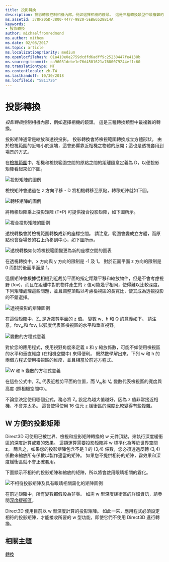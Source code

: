 ```yaml
---
title: 投影轉換
description: 投影轉換控制相機內部，例如選擇相機的鏡頭。 這是三種轉換類型中最複雜的轉換。
ms.assetid: 378F205D-3800-4477-9820-5EBE6528B14A
keywords:
- 投影轉換
author: michaelfromredmond
ms.author: mithom
ms.date: 02/08/2017
ms.topic: article
ms.localizationpriority: medium
ms.openlocfilehash: 01a410e0e2759dcdfd6adff9c25238447fe4138b
ms.sourcegitcommit: ca96031debe1e76d4501621a7680079244ef1c60
ms.translationtype: MT
ms.contentlocale: zh-TW
ms.lasthandoff: 10/30/2018
ms.locfileid: "5811726"
---
```

# <a name="projection-transform"></a>投影轉換


*投影轉換*控制相機內部，例如選擇相機的鏡頭。 這是三種轉換類型中最複雜的轉換。

投影矩陣通常是縮放和透視投影。 投影轉換會將檢視範圍轉換成立方體形狀。 由於檢視範圍的近端小於遠端，這會影響靠近相機之物體的展開；這也是透視套用到場景的方式。

在[檢視範圍](viewports-and-clipping.md)中，相機和檢視範圍空間的原點之間的距離隨意定義為 D，以便投影矩陣看起來如下圖。

![投影矩陣的圖例](images/projmat1.png)

檢視矩陣會透過在 z 方向平移 - D 將相機轉移至原點，轉移矩陣就如下圖。

![轉移矩陣的圖例](images/projmat2.png)

將轉移矩陣乘上投影矩陣 (T\*P) 可提供複合投影矩陣，如下圖所示。

![複合投影矩陣的圖例](images/projmat3.png)

透視轉換會將檢視範圍轉換成新的座標空間。 請注意，範圍會變成立方體，而原點也會從場景的右上角移到中心，如下圖所示。

![透視轉換如何將檢視範圍變更為新的座標空間的圖表](images/cuboid.png)

在透視轉換中，x 方向與 y 方向的限制是 -1 及 1。 對於正面平面 z 方向的限制是 0 而對於後面平面是 1。

這個矩陣會根據從相機到近裁剪平面的指定距離平移和縮放物件，但是不會考慮視野 (fov)，而且在距離中對於物件產生的 z 值可能幾乎相同，使得難以比較深度。 下列矩陣處理這些問題，並且調整頂點以考慮檢視區的長寬比，使其成為透視投影的不錯選擇。

![透視投影的矩陣圖例](images/prjmatx1.png)

在這個矩陣中，Zₙ 是近裁剪平面的 z 值。 變數 w、h 和 Q 的意義如下。 請注意，fov<sub>w</sub>和 fovₖ 以弧度代表區檢視區的水平和垂直視野。

![變數的方程式意義](images/prjmatx2.png)

對於您的應用程式，使用視野角度來定義 x 和 y 縮放係數，可能不如使用檢視區的水平和垂直維度 (在相機空間中) 來得便利。 既然數學解出來，下列 w 和 h 的兩個方程式使用檢視區的維度，並且相當於前述方程式。

![W 和 h 變數的方程式意義](images/prjmatx3.png)

在這些公式中，Zₙ 代表近裁剪平面的位置，而 V<sub>w</sub>和 Vₕ 變數代表檢視區的寬度與高度 (照相機空間中)。

不論您決定使用哪個公式，務必將 Zₙ 設定為越大值越好，因為 z 值非常接近相機，不會差太多。 這會使得使用 16 位元 z 緩衝區的深度比較變得有些複雜。

## <a name="span-idawfriendlyprojectionmatrixspanspan-idawfriendlyprojectionmatrixspanspan-idawfriendlyprojectionmatrixspana-w-friendly-projection-matrix"></a><span id="A_W_Friendly_Projection_Matrix"></span><span id="a_w_friendly_projection_matrix"></span><span id="A_W_FRIENDLY_PROJECTION_MATRIX"></span>W 方便的投影矩陣


Direct3D 可使用已被世界、檢視和投影矩陣轉換的 w 元件頂點，來執行深度緩衝區的深度計算或霧的效果。 這類運算需要投影矩陣將 w 標準化為等於世界空間 z。 簡言之，如果您的投影矩陣包含不是 1 的 (3,4) 係數，您必須透過反轉 (3,4) 係數來縮放所有係數以製作適當的矩陣。 如果您不提供相符的矩陣，霧效果和深度緩衝區就不會正確套用。

下圖顯示不相符的投影矩陣和縮放的矩陣，所以將會啟用眼睛相關的霧化。

![不相符投影矩陣及具有眼睛相關霧化的矩陣圖例](images/eyerlmx.png)

在前述矩陣中，所有變數都假設為非零。 如需 w 型深度緩衝區的詳細資訊，請參閱[深度緩衝區](depth-buffers.md)。

Direct3D 使用目前以 w 型深度計算的投影矩陣。 如此一來，應用程式必須設定相符的投影矩陣，才能接收所要的 w 型功能，即使它們不使用 Direct3D 進行轉換。

## <a name="span-idrelated-topicsspanrelated-topics"></a><span id="related-topics"></span>相關主題


[轉換](transforms.md)

 

 




